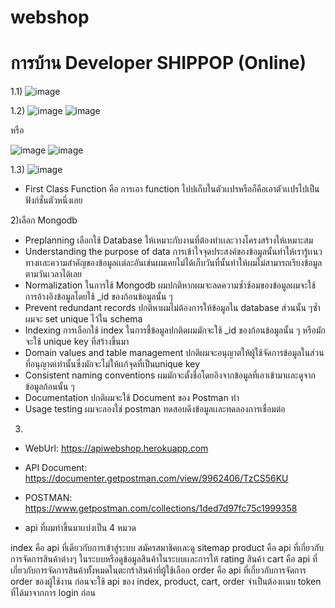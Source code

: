 # webshop
# การบ้าน Developer SHIPPOP (Online)

1.1) 
![image](https://user-images.githubusercontent.com/31690912/113841019-828eb080-97bb-11eb-8b78-4ea7852e7fbb.png)

1.2) 
![image](https://user-images.githubusercontent.com/31690912/113842265-b3bbb080-97bc-11eb-9da8-d09fbe96c6d5.png)
![image](https://user-images.githubusercontent.com/31690912/113842436-dcdc4100-97bc-11eb-9cad-b915935e66f9.png)

หรือ

![image](https://user-images.githubusercontent.com/31690912/113842842-4bb99a00-97bd-11eb-8e4f-e5f9a9257999.png)
![image](https://user-images.githubusercontent.com/31690912/113842876-55db9880-97bd-11eb-8f2b-90613c352058.png)


1.3)
![image](https://user-images.githubusercontent.com/31690912/113843553-def2cf80-97bd-11eb-86d3-7cd692887e59.png)
- First Class Function คือ การเอา function ไปปเก็บในตัวเเปรหรือก็คือเอาตัวเเปรไปเป็นฟังก์ชั่นตัวหนึ่งเลย



2)เลือก Mongodb
- Preplanning
เลือกใช้ Database ให้เหมาะกับงานที่ต้องทำเเละวางโครงสร้างให้เหมาะสม
- Understanding the purpose of data
การเข้าใจจุดประสงค์ของข้อมูลนั้นทำให้เรารู้เเนวทางเเละความสำคัญของข้อมูลเเต่ละอันเช่นผมเคยไม่ได้เก็บวันที่นั้นทำให้ผมไม่สามารถเรียงข้อมูลตามวันเวลาได้เลย
- Normalization
ในการใช้ Mongodb ผมปกติหากผมจะลดความซ้ำซ้อมของข้อมูลผมจะใช้การอ้างอิงข้อมูลโดยใช้ _id ของก้อนข้อมูลนั้น ๆ
- Prevent redundant records
ปกติหาผมไม่ต้องการให้ข้อมูลใน database ส่วนนั้น ๆซ้ำผมจะ set unique ไว้ใน schema
- Indexing
การเลือกใช้ index ในการชี้ข้อมูลปกติดผมมักจะใช้ _id ของก้อนข้อมูลนั้น ๆ หรือมักจะใช้ 
unique key ที่สร้างขึ้นมา
- Domain values and table management
ปกติผมจะอนุญาตให้ผู้ใช้จัดการข้อมูลในส่วนที่อนุญาตเท่านั้นซึ่งมักจะไม่ให้เเก้จุดที่เป็นunique key 
- Consistent naming conventions
ผมมักจะตั้งชื่อโดยอิงจากข้อมูลที่เอาเข้ามาเเละดูจากข้อมูลก้อนนั้น ๆ
- Documentation
ปกติผมจะใช้  Document ของ Postman ทำ 
- Usage testing
ผมจะลองใช่ postman ทดสอบดึงข้อมูลเเละทดลองการเชื่อมต่อ



3)
- WebUrl: https://apiwebshop.herokuapp.com

- API Document: https://documenter.getpostman.com/view/9962406/TzCS56KU 

- POSTMAN: https://www.getpostman.com/collections/1ded7d97fc75c1999358

- api ที่ผมทำขึ้นมาเเบ่งเป็น 4 หมวด

index คือ api ที่เดียวกับการเข้าสู่ระบบ สมัครสมาชิคเเละดู sitemap
product คือ api ที่เกี่ยวกับการจัดการสินค้าต่างๆ ในระบบหรือดูข้อมูลสินค้าในระบบเเละการให้ rating สินค้า
cart คือ api ที่เกี่ยวกับการจัดการสินค้าทั้งหมดในตะกร้าสินค้าที่ผู้ใช้เลือก
order คือ api ที่เกี่ยวกับการจัดการ order ของผู้ใช้งาน
ก่อนจะใช้ api ของ index, product, cart, order จำเป็นต้องเเนบ token ที่ได้มาจากการ login ก่อน
